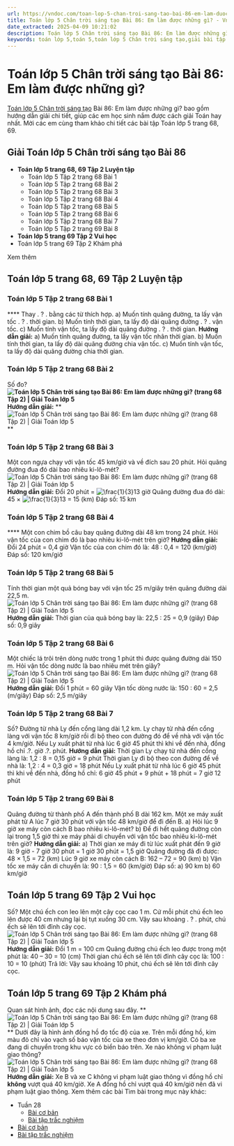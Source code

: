 ```yaml
---
url: https://vndoc.com/toan-lop-5-chan-troi-sang-tao-bai-86-em-lam-duoc-nhung-gi-336676
title: Toán lớp 5 Chân trời sáng tạo Bài 86: Em làm được những gì? - VnDoc.com
date_extracted: 2025-04-09 10:21:02
description: Toán lớp 5 Chân trời sáng tạo Bài 86: Em làm được những gì? với lời giải tương ứng với từng bài tập SGK Toán 5 giúp các em học sinh ôn tập, củng cố kiến thức, rèn luyện kỹ năng giải Toán.
keywords: toán lớp 5,toán 5,toán lớp 5 Chân trời sáng tạo,giải bài tập toán lớp 5 Chân trời sáng tạo,giải toán lớp 5 Chân trời sáng tạo,toán lớp 5 sách Chân trời sáng tạo,toán 5 Chân trời sáng tạo,giải sách toán lớp 5 Chân trời sáng tạo,Toán lớp 5 Chân trời sáng tạo Bài 86,Toán lớp 5 Chân trời sáng tạo trang 68,Giải Toán lớp 5 Chân trời sáng tạo trang 68,Thời gian trang 68 lớp 5
---
```


# Toán lớp 5 Chân trời sáng tạo Bài 86: Em làm được những gì?
[Toán lớp 5 Chân trời sáng tạo](<https://vndoc.com/toan-lop-5-chan-troi-sang-tao>) Bài 86: Em làm được những gì? bao gồm hướng dẫn giải chi tiết, giúp các em học sinh nắm được cách giải Toán hay nhất. Mời các em cùng tham khảo chi tiết các bài tập Toán lớp 5 trang 68, 69.
## **Giải Toán lớp 5 Chân trời sáng tạo Bài 86**
  * **Toán lớp 5 trang 68, 69 Tập 2 Luyện tập**
    * Toán lớp 5 Tập 2 trang 68 Bài 1
    * Toán lớp 5 Tập 2 trang 68 Bài 2
    * Toán lớp 5 Tập 2 trang 68 Bài 3
    * Toán lớp 5 Tập 2 trang 68 Bài 4
    * Toán lớp 5 Tập 2 trang 68 Bài 5
    * Toán lớp 5 Tập 2 trang 68 Bài 6
    * Toán lớp 5 Tập 2 trang 68 Bài 7
    * Toán lớp 5 Tập 2 trang 69 Bài 8
  * **Toán lớp 5 trang 69 Tập 2 Vui học**
  * Toán lớp 5 trang 69 Tập 2 Khám phá

Xem thêm
## **Toán lớp 5 trang 68, 69 Tập 2 Luyện tập**
### **Toán lớp 5 Tập 2 trang 68 Bài 1**
**** Thay . ? . bằng các từ thích hợp.
a\) Muốn tính quãng đường, ta lấy vận tốc . ? . thời gian.
b\) Muốn tính thời gian, ta lấy độ dài quãng đường . ? . vận tốc.
c\) Muốn tính vận tốc, ta lấy độ dài quãng đường . ? . thời gian.
**Hướng dẫn giải:**
a\) Muốn tính quãng đường, ta lấy vận tốc nhân thời gian.
b\) Muốn tính thời gian, ta lấy độ dài quãng đường chia vận tốc.
c\) Muốn tính vận tốc, ta lấy độ dài quãng đường chia thời gian.
### **Toán lớp 5 Tập 2 trang 68 Bài 2**
Số đo?
**![Toán lớp 5 Chân trời sáng tạo Bài 86: Em làm được những gì? \(trang 68 Tập 2\) | Giải Toán lớp 5](https://i.vdoc.vn/data/image/2025/02/19/bai-86-em-lam-duoc-nhung-gi-221394.png)**
**Hướng dẫn giải:**
**![Toán lớp 5 Chân trời sáng tạo Bài 86: Em làm được những gì? \(trang 68 Tập 2\) | Giải Toán lớp 5](https://i.vdoc.vn/data/image/2025/02/19/bai-86-em-lam-duoc-nhung-gi-221395.png) **
### **Toán lớp 5 Tập 2 trang 68 Bài 3**
Một con ngựa chạy với vận tốc 45 km/giờ và về đích sau 20 phút. Hỏi quãng đường đua đó dài bao nhiêu ki-lô-mét?
![Toán lớp 5 Chân trời sáng tạo Bài 86: Em làm được những gì? \(trang 68 Tập 2\) | Giải Toán lớp 5](https://i.vdoc.vn/data/image/2025/02/19/bai-86-em-lam-duoc-nhung-gi-221396.png)
**Hướng dẫn giải:**
Đổi 20 phút = ![\\frac{1}{3}](https://i.vdoc.vn/data/image/blank.png)13 giờ
Quãng đường đua đó dài:
45 × ![\\frac{1}{3}](https://i.vdoc.vn/data/image/blank.png)13 = 15 \(km\)
Đáp số: 15 km
### **Toán lớp 5 Tập 2 trang 68 Bài 4**
**** Một con chim bồ câu bay quãng đường dài 48 km trong 24 phút. Hỏi vận tốc của con chim đó là bao nhiêu ki-lô-mét trên giờ?
**Hướng dẫn giải:**
Đổi 24 phút = 0,4 giờ
Vận tốc của con chim đó là:
48 : 0,4 = 120 \(km/giờ\)
Đáp số: 120 km/giờ
### **Toán lớp 5 Tập 2 trang 68 Bài 5**
Tính thời gian một quả bóng bay với vận tốc 25 m/giây trên quãng đường dài 22,5 m.
![Toán lớp 5 Chân trời sáng tạo Bài 86: Em làm được những gì? \(trang 68 Tập 2\) | Giải Toán lớp 5](https://i.vdoc.vn/data/image/2025/02/19/bai-86-em-lam-duoc-nhung-gi-221398.png)
**Hướng dẫn giải:**
Thời gian của quả bóng bay là:
22,5 : 25 = 0,9 \(giây\)
Đáp số: 0,9 giây
### **Toán lớp 5 Tập 2 trang 68 Bài 6**
Một chiếc lá trôi trên dòng nước trong 1 phút thì được quãng đường dài 150 m. Hỏi vận tốc dòng nước là bao nhiêu mét trên giây?
![Toán lớp 5 Chân trời sáng tạo Bài 86: Em làm được những gì? \(trang 68 Tập 2\) | Giải Toán lớp 5](https://i.vdoc.vn/data/image/2025/02/19/bai-86-em-lam-duoc-nhung-gi-221399.png)
**Hướng dẫn giải:**
Đổi 1 phút = 60 giây
Vận tốc dòng nước là:
150 : 60 = 2,5 \(m/giây\)
Đáp số: 2,5 m/giây
### **Toán lớp 5 Tập 2 trang 68 Bài 7**
Số?
Đường từ nhà Ly đến cổng làng dài 1,2 km. Ly chạy từ nhà đến cổng làng với vận tốc 8 km/giờ rồi đi bộ theo con đường đó để về nhà với vận tốc 4 km/giờ. Nếu Ly xuất phát từ nhà lúc 6 giờ 45 phút thì khi về đến nhà, đồng hồ chỉ .?. giờ .?. phút.
**Hướng dẫn giải:**
Thời gian Ly chạy từ nhà đến cổng làng là:
1,2 : 8 = 0,15 giờ = 9 phút
Thời gian Ly đi bộ theo con đường để về nhà là:
1,2 : 4 = 0,3 giờ = 18 phút
Nếu Ly xuất phát từ nhà lúc 6 giờ 45 phút thì khi về đến nhà, đồng hồ chỉ:
6 giờ 45 phút + 9 phút + 18 phút = 7 giờ 12 phút
### **Toán lớp 5 Tập 2 trang 69 Bài 8**
Quãng đường từ thành phố A đến thành phố B dài 162 km. Một xe máy xuất phát từ A lúc 7 giờ 30 phút với vận tốc 48 km/giờ để đi đến B.
a\) Hỏi lúc 9 giờ xe máy còn cách B bao nhiêu ki-lô-mét?
b\) Để đi hết quãng đường còn lại trong 1,5 giờ thì xe máy phải di chuyển với vận tốc bao nhiêu ki-lô-mét trên giờ?
**Hướng dẫn giải:**
a\) Thời gian xe máy đi từ lúc xuất phát đến 9 giờ là:
9 giờ - 7 giờ 30 phút = 1 giờ 30 phút = 1,5 giờ
Quãng đường đã đi được:
48 × 1,5 = 72 \(km\)
Lúc 9 giờ xe máy còn cách B:
162 – 72 = 90 \(km\)
b\) Vận tốc xe máy cần di chuyển là:
90 : 1,5 = 60 \(km/giờ\)
Đáp số: a\) 90 km
b\) 60 km/giờ
## **Toán lớp 5 trang 69 Tập 2 Vui học**
Số?
Một chú ếch con leo lên một cây cọc cao 1 m. Cứ mỗi phút chú ếch leo lên được 40 cm nhưng lại bị tụt xuống 30 cm. Vậy sau khoảng . ? . phút, chú ếch sẽ lên tới đỉnh cây cọc.
![Toán lớp 5 Chân trời sáng tạo Bài 86: Em làm được những gì? \(trang 68 Tập 2\) | Giải Toán lớp 5](https://i.vdoc.vn/data/image/2025/02/19/bai-86-em-lam-duoc-nhung-gi-221400.png)
**Hướng dẫn giải:**
Đổi 1 m = 100 cm
Quãng đường chú ếch leo được trong một phút là:
40 – 30 = 10 \(cm\)
Thời gian chú ếch sẽ lên tới đỉnh cây cọc là:
100 : 10 = 10 \(phút\)
Trả lời: Vậy sau khoảng 10 phút, chú ếch sẽ lên tới đỉnh cây cọc.
## **Toán lớp 5 trang 69 Tập 2 Khám phá**
Quan sát hình ảnh, đọc các nội dung sau đây.
**![Toán lớp 5 Chân trời sáng tạo Bài 86: Em làm được những gì? \(trang 68 Tập 2\) | Giải Toán lớp 5](https://i.vdoc.vn/data/image/2025/02/19/bai-86-em-lam-duoc-nhung-gi-221401.png) **
Dưới đây là hình ảnh đồng hồ đo tốc độ của xe. Trên mỗi đồng hồ, kim màu đỏ chỉ vào vạch số báo vận tốc của xe theo đơn vị km/giờ.
Có ba xe đang di chuyển trong khu vực có biển báo trên. Xe nào không vi phạm luật giao thông?
![Toán lớp 5 Chân trời sáng tạo Bài 86: Em làm được những gì? \(trang 68 Tập 2\) | Giải Toán lớp 5](https://i.vdoc.vn/data/image/2025/02/19/bai-86-em-lam-duoc-nhung-gi-221402.png)
**Hướng dẫn giải:**
Xe B và xe C không vi phạm luật giao thông vì đồng hồ chỉ **không** vượt quá 40 km/giờ.
Xe A đồng hồ chỉ vượt quá 40 km/giờ nên đã vi phạm luật giao thông.
Xem thêm các bài Tìm bài trong mục này khác:
  * Tuần 28
    * [Bài cơ bản](</phieu-bai-tap-cuoi-tuan-mon-toan-lop-5-tuan-28-199844>)
    * [Bài tập trắc nghiệm](</bai-tap-cuoi-tuan-toan-lop-5-chan-troi-sang-tao-tuan-28-340016>)
  * [Bài cơ bản](</phieu-bai-tap-cuoi-tuan-mon-toan-lop-5-tuan-28-199844>)
  * [Bài tập trắc nghiệm](</bai-tap-cuoi-tuan-toan-lop-5-chan-troi-sang-tao-tuan-28-340016>)

